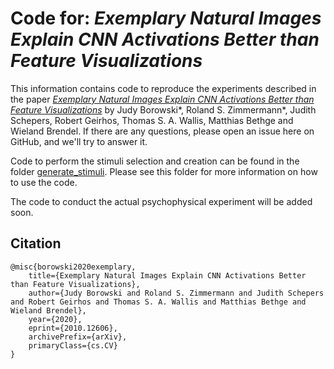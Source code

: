 # Code for: *Exemplary Natural Images Explain CNN Activations Better than Feature Visualizations*

This information contains code to reproduce the experiments described in the paper [*Exemplary Natural Images Explain CNN Activations Better than Feature Visualizations*](https://arxiv.org/abs/2010.12606) by Judy Borowski*, Roland S. Zimmermann*, Judith Schepers, Robert Geirhos, Thomas S. A. Wallis, Matthias Bethge and Wieland Brendel. If there are any questions, please open an issue here on GitHub, and we'll try to answer it.

Code to perform the stimuli selection and creation can be found in the folder [generate_stimuli](generate_stimuli). Please see this folder for more information on how to use the code.

The code to conduct the actual psychophysical experiment will be added soon.

## Citation

    @misc{borowski2020exemplary,
        title={Exemplary Natural Images Explain CNN Activations Better than Feature Visualizations}, 
        author={Judy Borowski and Roland S. Zimmermann and Judith Schepers and Robert Geirhos and Thomas S. A. Wallis and Matthias Bethge and Wieland Brendel},
        year={2020},
        eprint={2010.12606},
        archivePrefix={arXiv},
        primaryClass={cs.CV}
    }
